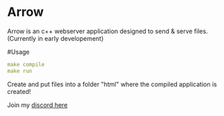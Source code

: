 # Arrow
Arrow is an c++ webserver application designed to send & serve files. (Currently in early developement)

#Usage 
```yaml
make compile
make run
```
Create and put files into a folder "html" where the compiled application is created!

Join my [discord here](https://discord.gg/ypTKwQU)
